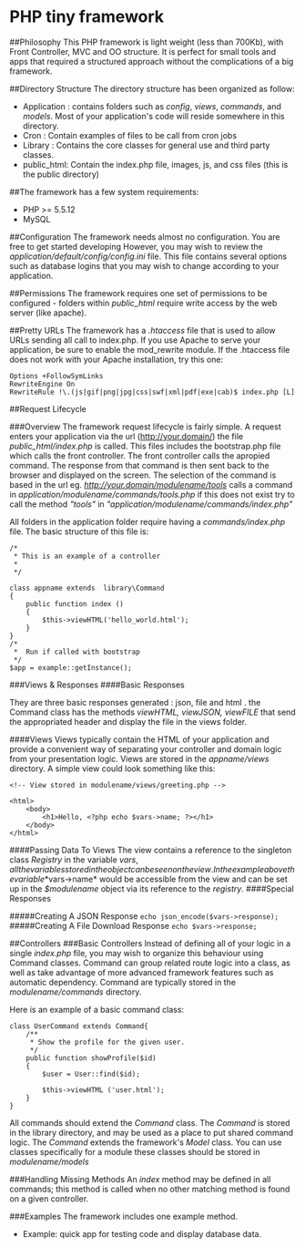 PHP tiny framework
=========

##Philosophy
This PHP framework is light weight (less than 700Kb), with Front Controller, MVC and OO structure. It is perfect for small tools and apps that required a structured approach without the complications of a big framework.

##Directory Structure
The directory structure has been organized as follow:
* Application :  contains folders such as *config*, *views*, *commands*, and *models*. Most of your application's code will reside somewhere in this directory.
* Cron : Contain examples of files to be call from cron jobs
* Library : Contains the core classes for general use and third party classes. 
* public_html: Contain the index.php file, images, js, and css files (this is the public directory)

##The framework has a few system requirements:
*	PHP >= 5.5.12
*	MySQL

##Configuration
The framework needs almost no configuration. You are free to get started developing However, you may wish to review the *application/default/config/config.ini* file. This file contains several options such as database logins that you may wish to change according to your application.

##Permissions
The framework requires one set of permissions to be configured - folders within *public_html* require write access by the web server (like apache).

##Pretty URLs
The framework has a *.htaccess* file that is used to allow URLs sending all call to index.php. If you use Apache to serve your application, be sure to enable the mod_rewrite module.
If the .htaccess file does not work with your Apache installation, try this one:
```
Options +FollowSymLinks
RewriteEngine On
RewriteRule !\.(js|gif|png|jpg|css|swf|xml|pdf|exe|cab)$ index.php [L]
```

##Request Lifecycle

###Overview
The framework request lifecycle is fairly simple. A request enters your application via the url (http://your.domain/) the file *public_html/index.php* is called. This files includes the bootstrap.php file which calls the front controller. The front controller calls the apropied command. The response from that command is then sent back to the browser and displayed on the screen. 
The selection of the command is based in the url eg. *http://your.domain/modulename/tools* calls a command in *application/modulename/commands/tools.php* if this does not exist try to call the method *"tools"* in *"application/modulename/commands/index.php"*

All folders in the application folder require having a *commands/index.php* file. The basic structure of this file is:
```
/* 
 * This is an example of a controller
 *  
 */   

class appname extends  library\Command
{
    public function index ()
    {
        $this->viewHTML('hello_world.html');
    }
}
/*
 *  Run if called with bootstrap
 */
$app = example::getInstance();
```

###Views & Responses
####Basic Responses

They are three basic responses generated : json, file and html . the Command class has the methods *viewHTML, viewJSON, viewFILE* that send the appropriated header and display the file in the views folder.

####Views
Views typically contain the HTML of your application and provide a convenient way of separating your controller and domain logic from your presentation logic. Views are stored in the *appname/views* directory.
A simple view could look something like this:
```
<!-- View stored in modulename/views/greeting.php -->

<html>
    <body>
        <h1>Hello, <?php echo $vars->name; ?></h1>
    </body>
</html>
```

####Passing Data To Views
The view contains a reference to the singleton class *Registry* in the variable $vars, all the variables stored in the object can be seen on the view.
In the example above the variable *$vars->name* would be accessible from the view and can be set up in the *$modulename* object via its reference to the *registry*.
####Special Responses

#####Creating A JSON Response
`echo json_encode($vars->response);`
#####Creating A File Download Response
`echo $vars->response;`

##Controllers
###Basic Controllers
Instead of defining all of your logic in a single *index.php* file, you may wish to organize this behaviour using Command classes. Command can group related route logic into a class, as well as take advantage of more advanced framework features such as automatic dependency.
Command are typically stored in the *modulename/commands* directory.

Here is an example of a basic command class:
```
class UserCommand extends Command{
    /**
     * Show the profile for the given user.
     */
    public function showProfile($id)
    {
        $user = User::find($id);

        $this->viewHTML ('user.html');
    }
}
```

All commands should extend the *Command* class. The *Command* is stored in the library directory, and may be used as a place to put shared command logic. The *Command* extends the framework's *Model* class. 
You can use classes specifically for a module these classes should be stored in   *modulename/models*

###Handling Missing Methods
An *index* method may be defined in all commands; this method is called when no other matching method is found on a given controller.

###Examples
The framework includes one example method.
* Example: quick app for testing code and display database data.



